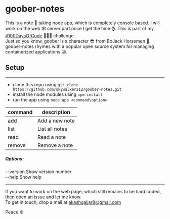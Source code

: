 # goober-notes

This is a note 📝 taking node app, which is completely console based. I will work on the web 🕸 server part once I get the time ⌚. This is part of my [#100DaysOfCode](http://www.100daysofcode.com/) 👨🏻‍💻 challenge.<br>
Just so you know, goober is a character 😎 from BoJack Horsemen 🐴. goober-notes rhymes with a popular open source system for managing containerized applications 😜.

## Setup

--------------------------------------------------------------------------------

- clone this repo using `git clone https://github.com/skywalker212/goober-notes.git`
- install the node modules using `npm install`
- run the app using `node app <command\option>`

command | description
------- | --------------
add     | Add a new note
list    | List all notes
read    | Read a note
remove  | Remove a note

##### Options:
 --version Show version number<br>
 --help Show help

--------------------------------------------------------------------------------

If you want to work on the web page, which still remains to be hard coded, then open an issue and let me know.<br>
To get in touch, drop a mail at akashgajjar8@gmail.com

Peace ☮

